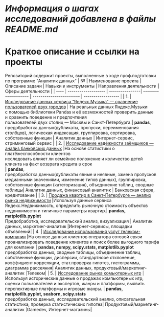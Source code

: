 #  _Информация о шагах исследований добавлена в файлы README.md_

# Краткое описание и ссылки на проекты
Репозиторий содержит проекты, выполненные в ходе проф.подготовки по программе "Аналитик данных"
| №   | Наименование проекта | Описание задачи | Навыки и инструменты  | Направления деятельности | Сферы деятельности |
| ---- | ------------------- | ----------------| -------------------- | ------------------------ | ------------------ |
| 1.   | [Исследование данных сервиса “Яндекс.Музыка” — сравнение пользователей двух городов](https://github.com/KristinaBandurko/Yandex.Practice.MyProjects/tree/main/Project_1.YandexMusic) |   На реальных данных Яндекс.Музыки <br/> c помощью библиотеки Pandas и её возможностей проверить данные <br/>  и сравнить поведение и предпочтения <br/>   пользователей двух столиц — Москвы и Санкт-Петербурга.| **pandas**, <br/> предобработка данных(дубликаты, пропуски, переименования столбцов), логическая индексация, группировка, сортировка, собственные функции | Аналитик данных | Интернет-сервис, стриминговый сервис |
| 2.   | [Исследование надёжности заёмщиков — анализ банковских данных](https://github.com/KristinaBandurko/Yandex.Practice.MyProjects/tree/main/Project_2_Bank) |На основе статистики о платёжеспособности клиентов <br/> исследовать влияет ли семейное положение и количество детей <br/> клиента на факт возврата кредита в срок <br/>| **pandas**, <br/> предобработка данных(дубликаты явные и неявные, замена пропусков медианными значениями, изменение типов данных), группировка, собственные функции (категоризация), объединение таблиц, сводные таблицы| Аналитик данных, финансовый аналитик | Банковская сфера, кредитование | 
| 3.   | [Продажа квартир в Санкт-Петербурге — анализ рынка недвижимости](https://github.com/KristinaBandurko/Yandex.Workshop.MyProjects/tree/main/%D0%9F%D1%80%D0%BE%D0%B5%D0%BA%D1%82_3.%D0%AF%D0%BD%D0%B4%D0%B5%D0%BA%D1%81.%D0%9D%D0%B5%D0%B4%D0%B2%D0%B8%D0%B6%D0%B8%D0%BC%D0%BE%D1%81%D1%82%D1%8C) |Используя данные сервиса Яндекс.Недвижимость, определить рыночную стоимость объектов недвижимости и типичные параметры квартир.| **pandas, matplotlib.pyplot** <br/> Предобработка, исследовательский анализ, визуализация | Аналитик данных, маркетинг-аналитик |Интернет-сервисы, площадки объявлений|
| 4.   | [Исследование использования услуг телеком-компании](https://github.com/KristinaBandurko/Yandex.Workshop.MyProjects/tree/main/%D0%9F%D1%80%D0%BE%D0%B5%D0%BA%D1%82_4.%D0%A2%D0%B5%D0%BB%D0%B5%D0%BA%D0%BE%D0%BC) |На основе данных клиентов оператора сотовой связи проанализировать поведение клиентов и поиск более выгодного тарифа для компании | **pandas, numpy, scipy.stats, matplotlib.pyplot** <br/> предобработка данных, сводные таблицы, объединение таблиц, собственные функции,  дисперсии, стандартноое отклонение, коэффициент корреляции, стат.проверка гипотез, гистограммы, диаграмма рассеяния| Аналитик данных, продуктовый/маркетинг-аналитик |Телеком|
| 5.   | [Исследование рынка комьютерных игр](https://github.com/KristinaBandurko/Yandex.Workshop.MyProjects/tree/main/%D0%9F%D1%80%D0%BE%D0%B5%D0%BA%D1%82_5.%D0%A0%D1%8B%D0%BD%D0%BE%D0%BA%20%D0%BA%D0%BE%D0%BC%D0%BF%D1%8C%D1%8E%D1%82%D0%B5%D1%80%D0%BD%D1%8B%D1%85%20%D0%B8%D0%B3%D1%80) |Используя исторические данные о продажах компьютерных игр, оценки пользователей и экспертов, жанры и платформы, выявить перспективные платформы и игровые жанры. | **pandas, matplotlib.pyplot, seaborn, scipy.stats** <br/> предобработка данных, исследовательский анализ, описательная статистика, проверка статистических гипотез| Продуктовый/маркетинг-аналитик |Gamedev, Интернет-магазины|
